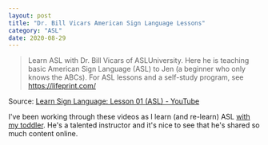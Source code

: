 ```yaml
---
layout: post
title: "Dr. Bill Vicars American Sign Language Lessons"
category: "ASL"
date: 2020-08-29
---
```


> Learn ASL with Dr. Bill Vicars of ASLUniversity. Here he is teaching basic American Sign Language (ASL) to Jen (a beginner who only knows the ABCs).  For ASL lessons and a self-study program, see https://lifeprint.com/

Source: [Learn Sign Language: Lesson 01 (ASL) - YouTube](https://www.youtube.com/watch?v=DaMjr4AfYA0)

I've been working through these videos as I learn (and re-learn) ASL [with my toddler](https://www.amazon.com/Sign-Your-Baby-Communicate-Infants/dp/0966836774).  He's a talented instructor and it's nice to see that he's shared so much content online.
